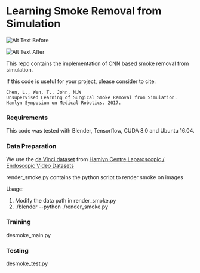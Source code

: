 # Learning Smoke Removal from Simulation

![Alt Text](https://media.giphy.com/media/2w5MwccaCPBau74nEo/200w_d.gif) Before

![Alt Text](https://media.giphy.com/media/enqo0S1zAClkp7ZoBA/200w_d.gif) After

This repo contains the implementation of CNN based smoke removal from simulation.

If this code is useful for your project, please consider to cite:
```
Chen, L., Wen, T., John, N.W
Unsupervised Learning of Surgical Smoke Removal from Simulation. 
Hamlyn Symposium on Medical Robotics. 2017.
```
### Requirements ###

This code was tested with Blender, Tensorflow, CUDA 8.0 and Ubuntu 16.04.

### Data Preparation ###

We use the [da Vinci dataset](http://hamlyn.doc.ic.ac.uk/vision/data/daVinci.zip) from [Hamlyn Centre Laparoscopic / Endoscopic Video Datasets](http://hamlyn.doc.ic.ac.uk/vision/)

render_smoke.py contains the python script to render smoke on images

Usage:
  1. Modify the data path in render_smoke.py
  2. ./blender --python ./render_smoke.py

### Training ###

desmoke_main.py

### Testing ###

desmoke_test.py
